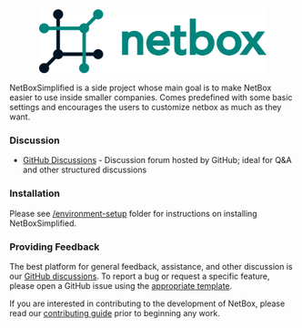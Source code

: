 <div align="center">
  <img src="https://raw.githubusercontent.com/netbox-community/netbox/develop/docs/netbox_logo.svg" width="400" alt="NetBox logo" />
</div>

NetBoxSimplified is a side project whose main goal is to make NetBox easier to use inside smaller companies. Comes predefined with some basic settings and encourages the users to customize netbox as much as they want.


### Discussion

* [GitHub Discussions](https://github.com/osamu-kj/NetboxSimplified/discussions) - Discussion forum hosted by GitHub; ideal for Q&A and other structured discussions

### Installation

Please see [/environment-setup](https://github.com/osamu-kj/NetboxSimplified/tree/develop/environment-setup) folder for
instructions on installing NetBoxSimplified.

### Providing Feedback

The best platform for general feedback, assistance, and other discussion is our
[GitHub discussions](https://github.com/netbox-community/netbox/discussions).
To report a bug or request a specific feature, please open a GitHub issue using
the [appropriate template](https://github.com/netbox-community/netbox/issues/new/choose).

If you are interested in contributing to the development of NetBox, please read
our [contributing guide](CONTRIBUTING.md) prior to beginning any work.
